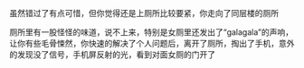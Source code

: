 虽然错过了有点可惜，但你觉得还是上厕所比较要紧，你走向了同层楼的厕所

厕所里有一股怪怪的味道，说不上来，特别是女厕里还发出了“galagala”的声响，让你有些毛骨悚然，你快速的解决了个人问题后，离开了厕所，掏出了手机，意外的发现没了信号，手机屏反射的光，看到对面女厕的门开了
